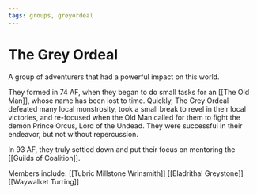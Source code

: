 ```yaml
---
tags: groups, greyordeal
---
```

# The Grey Ordeal

A group of adventurers that had a powerful impact on this world.

They formed in 74 AF, when they began to do small tasks for an [[The Old Man]], whose name has been lost to time. Quickly, The Grey Ordeal defeated many local monstrosity, took a small break to revel in their local victories, and re-focused when the Old Man called for them to fight the demon Prince Orcus, Lord of the Undead. They were successful in their endeavor, but not without repercussion.

In 93 AF, they truly settled down and put their focus on mentoring the [[Guilds of Coalition]]. 

Members include:
[[Tubric Millstone Wrinsmith]]
[[Eladrithal Greystone]]
[[Waywalket Turring]]